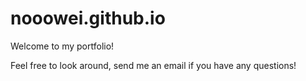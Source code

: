 # nooowei.github.io
Welcome to my portfolio!

Feel free to look around, send me an email if you have any questions!